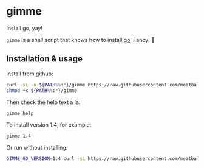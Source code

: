 # gimme

Install go, yay!

`gimme` is a shell script that knows how to install [go](https://golang.org).  Fancy! :tada:

## Installation & usage

Install from github:

``` bash
curl -sL -o ${PATH%%:*}/gimme https://raw.githubusercontent.com/meatballhat/gimme/master/gimme
chmod +x ${PATH%%:*}/gimme
```

Then check the help text a la:

``` bash
gimme help
```

To install version 1.4, for example:
``` bash
gimme 1.4
```

Or run without installing:

``` bash
GIMME_GO_VERSION=1.4 curl -sL https://raw.githubusercontent.com/meatballhat/gimme/master/gimme | bash
```

